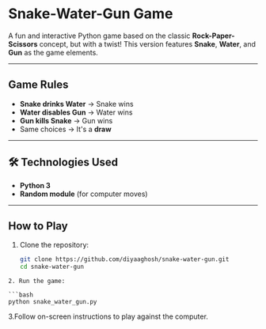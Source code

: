 #  Snake-Water-Gun Game

A fun and interactive Python game based on the classic **Rock-Paper-Scissors** concept, but with a twist! This version features **Snake**, **Water**, and **Gun** as the game elements.

---

##  Game Rules

-  **Snake drinks Water** → Snake wins  
-  **Water disables Gun** → Water wins  
-   **Gun kills Snake** → Gun wins  
- Same choices → It's a **draw**

---

## 🛠 Technologies Used

- **Python 3**
- **Random module** (for computer moves)


---

##  How to Play

1. Clone the repository:
   ```bash
   git clone https://github.com/diyaaghosh/snake-water-gun.git
   cd snake-water-gun
```
2. Run the game:

```bash
python snake_water_gun.py

```
3.Follow on-screen instructions to play against the computer.
